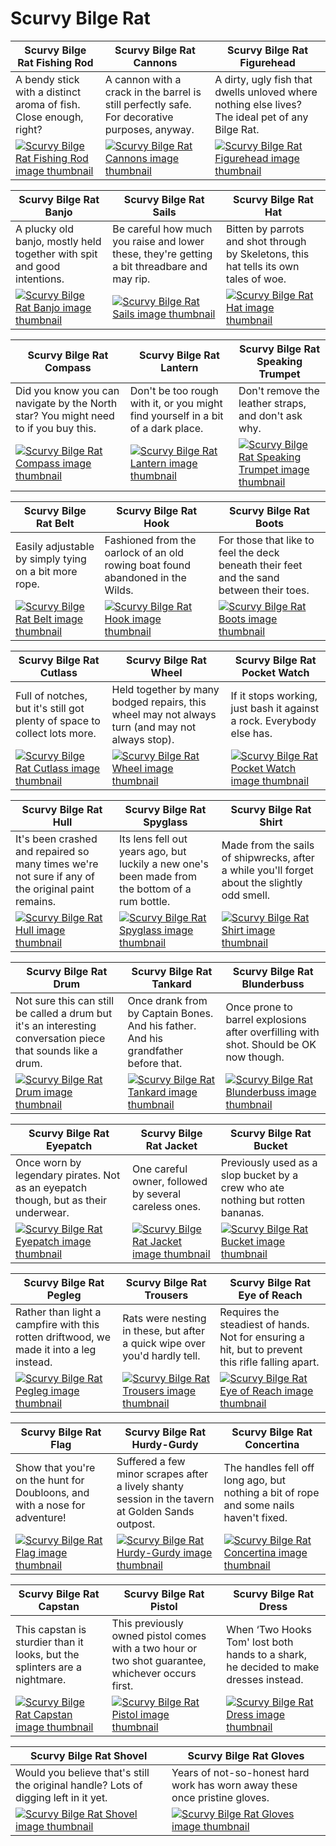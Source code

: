 # Scurvy Bilge Rat

| Scurvy Bilge Rat Fishing Rod | Scurvy Bilge Rat Cannons | Scurvy Bilge Rat Figurehead |
| ---------------------------- | ------------------------ | --------------------------- |
| A bendy stick with a distinct aroma of fish. Close enough, right? | A cannon with a crack in the barrel is still perfectly safe. For decorative purposes, anyway. | A dirty, ugly fish that dwells unloved where nothing else lives? The ideal pet of any Bilge Rat. |
| [![Scurvy Bilge Rat Fishing Rod image thumbnail](https://seaofthieves.wiki.gg/images/7/7f/Scurvy_Bilge_Rat_Fishing_Rod.png)](https://seaofthieves.wiki.gg/wiki/Scurvy_Bilge_Rat_Fishing_Rod) | [![Scurvy Bilge Rat Cannons image thumbnail](https://seaofthieves.wiki.gg/images/6/65/Scurvy_Bilge_Rat_Cannons.png)](https://seaofthieves.wiki.gg/wiki/Scurvy_Bilge_Rat_Cannons) | [![Scurvy Bilge Rat Figurehead image thumbnail](https://seaofthieves.wiki.gg/images/c/c6/Scurvy_Bilge_Rat_Figurehead.png)](https://seaofthieves.wiki.gg/wiki/Scurvy_Bilge_Rat_Figurehead) |

| Scurvy Bilge Rat Banjo | Scurvy Bilge Rat Sails | Scurvy Bilge Rat Hat |
| ---------------------- | ---------------------- | -------------------- |
| A plucky old banjo, mostly held together with spit and good intentions. | Be careful how much you raise and lower these, they're getting a bit threadbare and may rip. | Bitten by parrots and shot through by Skeletons, this hat tells its own tales of woe. |
| [![Scurvy Bilge Rat Banjo image thumbnail](https://seaofthieves.wiki.gg/images/c/c0/Scurvy_Bilge_Rat_Banjo.png)](https://seaofthieves.wiki.gg/wiki/Scurvy_Bilge_Rat_Banjo) | [![Scurvy Bilge Rat Sails image thumbnail](https://seaofthieves.wiki.gg/images/f/fe/Scurvy_Bilge_Rat_Sails.png)](https://seaofthieves.wiki.gg/wiki/Scurvy_Bilge_Rat_Sails) | [![Scurvy Bilge Rat Hat image thumbnail](https://seaofthieves.wiki.gg/images/1/1a/Scurvy_Bilge_Rat_Hat.png)](https://seaofthieves.wiki.gg/wiki/Scurvy_Bilge_Rat_Hat) |

| Scurvy Bilge Rat Compass | Scurvy Bilge Rat Lantern | Scurvy Bilge Rat Speaking Trumpet |
| ------------------------ | ------------------------ | --------------------------------- |
| Did you know you can navigate by the North star? You might need to if you buy this. | Don't be too rough with it, or you might find yourself in a bit of a dark place. | Don't remove the leather straps, and don't ask why. |
| [![Scurvy Bilge Rat Compass image thumbnail](https://seaofthieves.wiki.gg/images/5/5c/Scurvy_Bilge_Rat_Compass.png)](https://seaofthieves.wiki.gg/wiki/Scurvy_Bilge_Rat_Compass) | [![Scurvy Bilge Rat Lantern image thumbnail](https://seaofthieves.wiki.gg/images/c/c9/Scurvy_Bilge_Rat_Lantern.png)](https://seaofthieves.wiki.gg/wiki/Scurvy_Bilge_Rat_Lantern) | [![Scurvy Bilge Rat Speaking Trumpet image thumbnail](https://seaofthieves.wiki.gg/images/0/04/Scurvy_Bilge_Rat_Speaking_Trumpet.png)](https://seaofthieves.wiki.gg/wiki/Scurvy_Bilge_Rat_Speaking_Trumpet) |

| Scurvy Bilge Rat Belt | Scurvy Bilge Rat Hook | Scurvy Bilge Rat Boots |
| --------------------- | --------------------- | ---------------------- |
| Easily adjustable by simply tying on a bit more rope. | Fashioned from the oarlock of an old rowing boat found abandoned in the Wilds. | For those that like to feel the deck beneath their feet and the sand between their toes. |
| [![Scurvy Bilge Rat Belt image thumbnail](https://seaofthieves.wiki.gg/images/9/90/Scurvy_Bilge_Rat_Belt.png)](https://seaofthieves.wiki.gg/wiki/Scurvy_Bilge_Rat_Belt) | [![Scurvy Bilge Rat Hook image thumbnail](https://seaofthieves.wiki.gg/images/9/94/Scurvy_Bilge_Rat_Hook.png)](https://seaofthieves.wiki.gg/wiki/Scurvy_Bilge_Rat_Hook) | [![Scurvy Bilge Rat Boots image thumbnail](https://seaofthieves.wiki.gg/images/1/1f/Scurvy_Bilge_Rat_Boots.png)](https://seaofthieves.wiki.gg/wiki/Scurvy_Bilge_Rat_Boots) |

| Scurvy Bilge Rat Cutlass | Scurvy Bilge Rat Wheel | Scurvy Bilge Rat Pocket Watch |
| ------------------------ | ---------------------- | ----------------------------- |
| Full of notches, but it's still got plenty of space to collect lots more. | Held together by many bodged repairs, this wheel may not always turn (and may not always stop). | If it stops working, just bash it against a rock. Everybody else has. |
| [![Scurvy Bilge Rat Cutlass image thumbnail](https://seaofthieves.wiki.gg/images/9/94/Scurvy_Bilge_Rat_Cutlass.png)](https://seaofthieves.wiki.gg/wiki/Scurvy_Bilge_Rat_Cutlass) | [![Scurvy Bilge Rat Wheel image thumbnail](https://seaofthieves.wiki.gg/images/2/20/Scurvy_Bilge_Rat_Wheel.png)](https://seaofthieves.wiki.gg/wiki/Scurvy_Bilge_Rat_Wheel) | [![Scurvy Bilge Rat Pocket Watch image thumbnail](https://seaofthieves.wiki.gg/images/8/88/Scurvy_Bilge_Rat_Pocket_Watch.png)](https://seaofthieves.wiki.gg/wiki/Scurvy_Bilge_Rat_Pocket_Watch) |

| Scurvy Bilge Rat Hull | Scurvy Bilge Rat Spyglass | Scurvy Bilge Rat Shirt |
| --------------------- | ------------------------- | ---------------------- |
| It's been crashed and repaired so many times we're not sure if any of the original paint remains. | Its lens fell out years ago, but luckily a new one's been made from the bottom of a rum bottle. | Made from the sails of shipwrecks, after a while you'll forget about the slightly odd smell. |
| [![Scurvy Bilge Rat Hull image thumbnail](https://seaofthieves.wiki.gg/images/8/81/Scurvy_Bilge_Rat_Hull.png)](https://seaofthieves.wiki.gg/wiki/Scurvy_Bilge_Rat_Hull) | [![Scurvy Bilge Rat Spyglass image thumbnail](https://seaofthieves.wiki.gg/images/5/5f/Scurvy_Bilge_Rat_Spyglass.png)](https://seaofthieves.wiki.gg/wiki/Scurvy_Bilge_Rat_Spyglass) | [![Scurvy Bilge Rat Shirt image thumbnail](https://seaofthieves.wiki.gg/images/1/12/Scurvy_Bilge_Rat_Shirt.png)](https://seaofthieves.wiki.gg/wiki/Scurvy_Bilge_Rat_Shirt) |

| Scurvy Bilge Rat Drum | Scurvy Bilge Rat Tankard | Scurvy Bilge Rat Blunderbuss |
| --------------------- | ------------------------ | ---------------------------- |
| Not sure this can still be called a drum but it's an interesting conversation piece that sounds like a drum. | Once drank from by Captain Bones. And his father. And his grandfather before that. | Once prone to barrel explosions after overfilling with shot. Should be OK now though. |
| [![Scurvy Bilge Rat Drum image thumbnail](https://seaofthieves.wiki.gg/images/e/e6/Scurvy_Bilge_Rat_Drum.png)](https://seaofthieves.wiki.gg/wiki/Scurvy_Bilge_Rat_Drum) | [![Scurvy Bilge Rat Tankard image thumbnail](https://seaofthieves.wiki.gg/images/2/27/Scurvy_Bilge_Rat_Tankard.png)](https://seaofthieves.wiki.gg/wiki/Scurvy_Bilge_Rat_Tankard) | [![Scurvy Bilge Rat Blunderbuss image thumbnail](https://seaofthieves.wiki.gg/images/c/c7/Scurvy_Bilge_Rat_Blunderbuss.png)](https://seaofthieves.wiki.gg/wiki/Scurvy_Bilge_Rat_Blunderbuss) |

| Scurvy Bilge Rat Eyepatch | Scurvy Bilge Rat Jacket | Scurvy Bilge Rat Bucket |
| ------------------------- | ----------------------- | ----------------------- |
| Once worn by legendary pirates. Not as an eyepatch though, but as their underwear. | One careful owner, followed by several careless ones. | Previously used as a slop bucket by a crew who ate nothing but rotten bananas. |
| [![Scurvy Bilge Rat Eyepatch image thumbnail](https://seaofthieves.wiki.gg/images/f/fb/Scurvy_Bilge_Rat_Eyepatch.png)](https://seaofthieves.wiki.gg/wiki/Scurvy_Bilge_Rat_Eyepatch) | [![Scurvy Bilge Rat Jacket image thumbnail](https://seaofthieves.wiki.gg/images/f/fa/Scurvy_Bilge_Rat_Jacket.png)](https://seaofthieves.wiki.gg/wiki/Scurvy_Bilge_Rat_Jacket) | [![Scurvy Bilge Rat Bucket image thumbnail](https://seaofthieves.wiki.gg/images/2/26/Scurvy_Bilge_Rat_Bucket.png)](https://seaofthieves.wiki.gg/wiki/Scurvy_Bilge_Rat_Bucket) |

| Scurvy Bilge Rat Pegleg | Scurvy Bilge Rat Trousers | Scurvy Bilge Rat Eye of Reach |
| ----------------------- | ------------------------- | ----------------------------- |
| Rather than light a campfire with this rotten driftwood, we made it into a leg instead. | Rats were nesting in these, but after a quick wipe over you'd hardly tell. | Requires the steadiest of hands. Not for ensuring a hit, but to prevent this rifle falling apart. |
| [![Scurvy Bilge Rat Pegleg image thumbnail](https://seaofthieves.wiki.gg/images/f/fd/Scurvy_Bilge_Rat_Pegleg.png)](https://seaofthieves.wiki.gg/wiki/Scurvy_Bilge_Rat_Pegleg) | [![Scurvy Bilge Rat Trousers image thumbnail](https://seaofthieves.wiki.gg/images/a/a1/Scurvy_Bilge_Rat_Trousers.png)](https://seaofthieves.wiki.gg/wiki/Scurvy_Bilge_Rat_Trousers) | [![Scurvy Bilge Rat Eye of Reach image thumbnail](https://seaofthieves.wiki.gg/images/c/c4/Scurvy_Bilge_Rat_Eye_of_Reach.png)](https://seaofthieves.wiki.gg/wiki/Scurvy_Bilge_Rat_Eye_of_Reach) |

| Scurvy Bilge Rat Flag | Scurvy Bilge Rat Hurdy-Gurdy | Scurvy Bilge Rat Concertina |
| --------------------- | ---------------------------- | --------------------------- |
| Show that you're on the hunt for Doubloons, and with a nose for adventure! | Suffered a few minor scrapes after a lively shanty session in the tavern at Golden Sands outpost. | The handles fell off long ago, but nothing a bit of rope and some nails haven't fixed. |
| [![Scurvy Bilge Rat Flag image thumbnail](https://seaofthieves.wiki.gg/images/7/7b/Scurvy_Bilge_Rat_Flag.png)](https://seaofthieves.wiki.gg/wiki/Scurvy_Bilge_Rat_Flag) | [![Scurvy Bilge Rat Hurdy-Gurdy image thumbnail](https://seaofthieves.wiki.gg/images/b/be/Scurvy_Bilge_Rat_Hurdy-Gurdy.png)](https://seaofthieves.wiki.gg/wiki/Scurvy_Bilge_Rat_Hurdy-Gurdy) | [![Scurvy Bilge Rat Concertina image thumbnail](https://seaofthieves.wiki.gg/images/e/e3/Scurvy_Bilge_Rat_Concertina.png)](https://seaofthieves.wiki.gg/wiki/Scurvy_Bilge_Rat_Concertina) |

| Scurvy Bilge Rat Capstan | Scurvy Bilge Rat Pistol | Scurvy Bilge Rat Dress |
| ------------------------ | ----------------------- | ---------------------- |
| This capstan is sturdier than it looks, but the splinters are a nightmare. | This previously owned pistol comes with a two hour or two shot guarantee, whichever occurs first. | When ‘Two Hooks Tom' lost both hands to a shark, he decided to make dresses instead. |
| [![Scurvy Bilge Rat Capstan image thumbnail](https://seaofthieves.wiki.gg/images/9/9a/Scurvy_Bilge_Rat_Capstan.png)](https://seaofthieves.wiki.gg/wiki/Scurvy_Bilge_Rat_Capstan) | [![Scurvy Bilge Rat Pistol image thumbnail](https://seaofthieves.wiki.gg/images/7/7c/Scurvy_Bilge_Rat_Pistol.png)](https://seaofthieves.wiki.gg/wiki/Scurvy_Bilge_Rat_Pistol) | [![Scurvy Bilge Rat Dress image thumbnail](https://seaofthieves.wiki.gg/images/c/c0/Scurvy_Bilge_Rat_Dress.png)](https://seaofthieves.wiki.gg/wiki/Scurvy_Bilge_Rat_Dress) |

| Scurvy Bilge Rat Shovel | Scurvy Bilge Rat Gloves |
| ----------------------- | ----------------------- |
| Would you believe that's still the original handle? Lots of digging left in it yet. | Years of not-so-honest hard work has worn away these once pristine gloves. |
| [![Scurvy Bilge Rat Shovel image thumbnail](https://seaofthieves.wiki.gg/images/e/ef/Scurvy_Bilge_Rat_Shovel.png)](https://seaofthieves.wiki.gg/wiki/Scurvy_Bilge_Rat_Shovel) | [![Scurvy Bilge Rat Gloves image thumbnail](https://seaofthieves.wiki.gg/images/1/1a/Scurvy_Bilge_Rat_Gloves.png)](https://seaofthieves.wiki.gg/wiki/Scurvy_Bilge_Rat_Gloves) |
